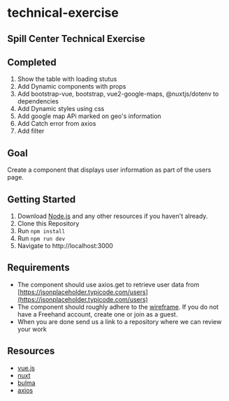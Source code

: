 # technical-exercise

## Spill Center Technical Exercise

## Completed

1. Show the table with loading stutus
2. Add Dynamic components with props
3. Add bootstrap-vue, bootstrap, vue2-google-maps, @nuxtjs/dotenv to dependencies
4. Add Dynamic styles using css
5. Add google map APi marked on geo's information
6. Add Catch error from axios
7. Add filter

## Goal

Create a component that displays user information as part of the users page.

## Getting Started

1. Download [Node.js](https://nodejs.org/en/) and any other resources if you haven't already.
2. Clone this Repository
3. Run `npm install`
4. Run `npm run dev`
5. Navigate to http://localhost:3000

## Requirements

- The component should use axios.get to retrieve user data from [https://jsonplaceholder.typicode.com/users](https://jsonplaceholder.typicode.com/users)
- The component should roughly adhere to the [wireframe](https://projects.invisionapp.com/freehand/document/2clpV32jw). If you do not have a Freehand account, create one or join as a guest.
- When you are done send us a link to a repository where we can review your work

## Resources

- [vue.js](https://vuejs.org)
- [nuxt](https://nuxtjs.org)
- [bulma](https://bulma.io/)
- [axios](https://github.com/axios/axios)
